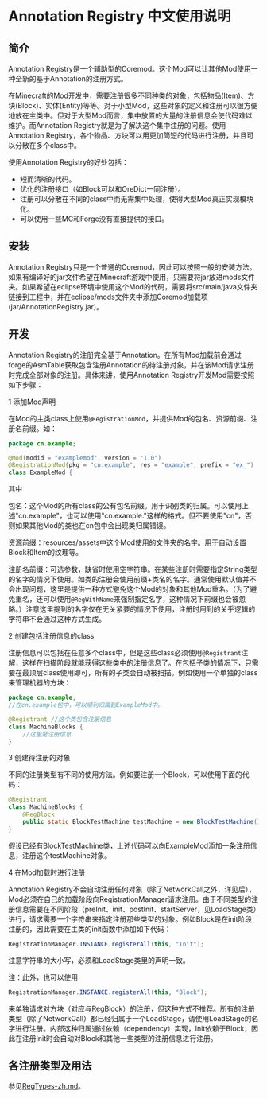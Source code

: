 Annotation Registry 中文使用说明
===

简介
---
Annotation Registry是一个辅助型的Coremod。这个Mod可以让其他Mod使用一种全新的基于Annotation的注册方式。

在Minecraft的Mod开发中，需要注册很多不同种类的对象，包括物品(Item)、方块(Block)、实体(Entity)等等。对于小型Mod，这些对象的定义和注册可以很方便地放在主类中。但对于大型Mod而言，集中放置的大量的注册信息会使代码难以维护。而Annotation Registry就是为了解决这个集中注册的问题。使用Annotation Registry，各个物品、方块可以用更加简短的代码进行注册，并且可以分散在多个class中。

使用Annotation Registry的好处包括：
* 短而清晰的代码。
* 优化的注册接口（如Block可以和OreDict一同注册）。
* 注册可以分散在不同的class中而无需集中处理，使得大型Mod真正实现模块化。
* 可以使用一些MC和Forge没有直接提供的接口。

安装
---
Annotation Registry只是一个普通的Coremod，因此可以按照一般的安装方法。如果有编译好的jar文件希望在Minecraft游戏中使用，只需要将jar放进mods文件夹。如果希望在eclipse环境中使用这个Mod的代码，需要将src/main/java文件夹链接到工程中，并在eclipse/mods文件夹中添加Coremod加载项(jar/AnnotationRegistry.jar)。

开发
---
Annotation Registry的注册完全基于Annotation。在所有Mod加载前会通过forge的AsmTable获取包含注册Annotation的待注册对象，并在该Mod请求注册时完成全部对象的注册。具体来讲，使用Annotation Registry开发Mod需要按照如下步骤：

1 添加Mod声明

在Mod的主类class上使用```@RegistrationMod```，并提供Mod的包名、资源前缀、注册名前缀。如：
```java
package cn.example;

@Mod(modid = "examplemod", version = "1.0")
@RegistrationMod(pkg = "cn.example", res = "example", prefix = "ex_")
class ExampleMod {
```
其中

包名：这个Mod的所有class的公有包名前缀。用于识别类的归属。可以使用上述"cn.example"，也可以使用"cn.example."这样的格式。但不要使用"cn"，否则如果其他Mod的类也在cn包中会出现类归属错误。

资源前缀：resources/assets中这个Mod使用的文件夹的名字。用于自动设置Block和Item的纹理等。

注册名前缀：可选参数，缺省时使用空字符串。在某些注册时需要指定String类型的名字的情况下使用。如类的注册会使用前缀+类名的名字。通常使用默认值并不会出现问题，这里是提供一种方式避免这个Mod的对象和其他Mod重名。（为了避免重名，还可以使用```@RegWithName```来强制指定名字，这种情况下前缀也会被忽略。）注意这里提到的名字仅在无关紧要的情况下使用，注册时用到的关乎逻辑的字符串不会通过这种方式生成。

2 创建包括注册信息的class

注册信息可以包括在任意多个class中，但是这些class必须使用```@Registrant```注解，这样在扫描阶段就能获得这些类中的注册信息了。在包括子类的情况下，只需要在最顶层class使用即可，所有的子类会自动被扫描。例如使用一个单独的class来管理机器的方块：

```java
package cn.example;
//在cn.example包中，可以顺利归属到ExampleMod中。

@Registrant //这个类包含注册信息
class MachineBlocks {
    //这里是注册信息
}
```

3 创建待注册的对象

不同的注册类型有不同的使用方法。例如要注册一个Block，可以使用下面的代码：
```java
@Registrant
class MachineBlocks {
    @RegBlock
    public static BlockTestMachine testMachine = new BlockTestMachine();
}
```
假设已经有BlockTestMachine类，上述代码可以向ExampleMod添加一条注册信息，注册这个testMachine对象。

4 在Mod加载时进行注册

Annotation Registry不会自动注册任何对象（除了NetworkCall之外，详见后），Mod必须在自己的加载阶段向RegistrationManager请求注册。由于不同类型的注册信息需要在不同阶段（preInit、init、postInit、startServer，见LoadStage类）进行，请求需要一个字符串来指定注册那些类型的对象。例如Block是在init阶段注册的，因此需要在主类的init函数中添加如下代码：
```java
RegistrationManager.INSTANCE.registerAll(this, "Init");
```
注意字符串的大小写，必须和LoadStage类里的声明一致。

注：此外，也可以使用
```java
RegistrationManager.INSTANCE.registerAll(this, "Block");
```
来单独请求对方块（对应与RegBlock）的注册，但这种方式不推荐。所有的注册类型（除了NetworkCall）都已经归属于一个LoadStage，请使用LoadStage的名字进行注册。内部这种归属通过依赖（dependency）实现，Init依赖于Block，因此在注册Init时会自动对Block和其他一些类型的注册信息进行注册。

各注册类型及用法
---
参见[RegTypes-zh.md](RegTypes-zh.md)。
